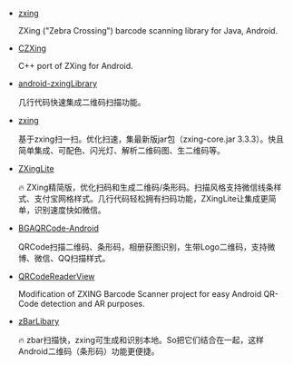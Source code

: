 * [zxing](https://github.com/zxing/zxing)

    ZXing ("Zebra Crossing") barcode scanning library for Java, Android.
* [CZXing](https://github.com/devilsen/CZXing)

    C++ port of ZXing for Android.
* [android-zxingLibrary](https://github.com/yipianfengye/android-zxingLibrary)

    几行代码快速集成二维码扫描功能。
* [zxing](https://github.com/yuzhiqiang1993/zxing)

    基于zxing扫一扫。优化扫速，集最新版jar包（zxing-core.jar 3.3.3）。快且简单集成、可配色、闪光灯、解析二维码图、生二维码等。
* [ZXingLite](https://github.com/jenly1314/ZXingLite)

    🔥 ZXing精简版，优化扫码和生成二维码/条形码。扫描风格支持微信线条样式、支付宝网格样式。几行代码轻松拥有扫码功能，ZXingLite让集成更简单，识别速度快如微信。
* [BGAQRCode-Android](https://github.com/bingoogolapple/BGAQRCode-Android)

    QRCode扫描二维码、条形码，相册获图识别，生带Logo二维码，支持微博、微信、QQ扫描样式。
* [QRCodeReaderView](https://github.com/dlazaro66/QRCodeReaderView)

    Modification of ZXING Barcode Scanner project for easy Android QR-Code detection and AR purposes.
* [zBarLibary](https://github.com/bertsir/zBarLibary)

    🔥 zbar扫描快，zxing可生成和识别本地。So把它们结合在一起，这样Android二维码（条形码）功能更便捷。
